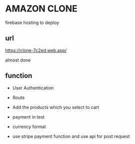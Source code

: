 # AMAZON CLONE

firebase hosting to deploy

## url

https://clone-7c2ed.web.app/

almost done

## function

- User Authentication

- Route

- Add the products which you select to cart

- payment in test

- currency format

- use stripe payment function and use api for post request
